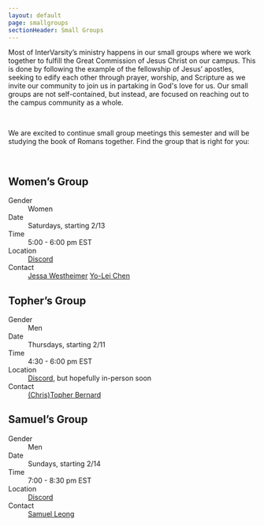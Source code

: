 ```yaml
---
layout: default
page: smallgroups
sectionHeader: Small Groups
---
```

<p>
Most of InterVarsity’s ministry happens in our small groups where we work together to fulfill the Great Commission of Jesus Christ on our campus. This is done by following the example of the fellowship of Jesus’ apostles, seeking to edify each other through prayer, worship, and Scripture as we invite our community to join us in partaking in God's love for us. Our small groups are not self-contained, but instead, are focused on reaching out to the campus community as a whole.
</p>
<br/>
<p>
We are excited to continue small group meetings this semester and will be studying the book of Romans together. Find the group that is right for you:
</p>

<br/>
<div class="cogs">
	<div class="tricolumn">
		<div class="smallgroup">
			<h2>Women’s Group</h2>
			<dl>
				<dt>Gender</dt>
				<dd>Women</dd>
				<dt>Date</dt>
				<dd>Saturdays, starting 2/13</dd>
				<dt>Time</dt>
				<dd>5:00 - 6:00 pm EST</dd>
				<dt>Location</dt>
				<dd><a href="https://discord.gg/Af8Y8Zn" target="_blank">Discord</a></dd>
				<dt>Contact</dt>
				<dd>
					<a href="mailto:jwesthei@andrew.cmu.edu" target="_blank">Jessa Westheimer</a>
					<a href="mailto:yoleic@andrew.cmu.edu" target="_blank">Yo-Lei Chen</a>
				</dd>
			</dl>
		</div>
	</div>
	<div class="tricolumn">
		<div class="smallgroup">
			<h2>Topher’s Group</h2>
			<dl>
			<dt>Gender</dt>
			<dd>Men</dd>
			<dt>Date</dt>
			<dd>Thursdays, starting 2/11</dd>
			<dt>Time</dt>
			<dd>4:30 - 6:00 pm EST</dd>
			<dt>Location</dt>
			<dd><a href="https://discord.gg/Af8Y8Zn" target="_blank">Discord</a>, but hopefully in-person soon</dd>
			<dt>Contact</dt>
			<dd><a href="mailto:cabernar@andrew.cmu.edu" target="_blank">(Chris)Topher Bernard</a></dd>
			</dl>
		</div>
	</div>
	<div class="tricolumn">
		<div class="smallgroup">
			<h2>Samuel’s Group</h2>
			<dl>
			<dt>Gender</dt>
			<dd>Men</dd>
			<dt>Date</dt>
			<dd>Sundays, starting 2/14</dd>
			<dt>Time</dt>
			<dd>7:00 - 8:30 pm EST</dd>
			<dt>Location</dt>
			<dd><a href="https://discord.gg/Af8Y8Zn" target="_blank">Discord</a></dd>
			<dt>Contact</dt>
			<dd><a href="mailto:scleong@andrew.cmu.edu" target="_blank">Samuel Leong</a></dd>
			</dl>
		</div>
	</div>
</div>
